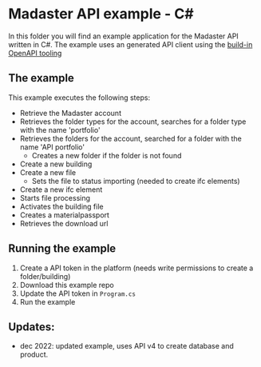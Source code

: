 # Madaster API example - C#
In this folder you will find an example application for the Madaster API written in C#. The example uses an generated API client using the [build-in OpenAPI tooling](https://docs.microsoft.com/en-us/aspnet/core/web-api/microsoft.dotnet-openapi)

## The example
This example executes the following steps:
- Retrieve the Madaster account
- Retrieves the folder types for the account, searches for a folder type with the name 'portfolio'
- Retrieves the folders for the account, searched for a folder with the name 'API portfolio'
  - Creates a new folder if the folder is not found
- Create a new building
- Create a new file
  - Sets the file to status importing (needed to create ifc elements)
- Create a new ifc element
- Starts file processing
- Activates the building file
- Creates a materialpassport
- Retrieves the download url

## Running the example
1. Create a API token in the platform (needs write permissions to create a folder/building)
2. Download this example repo
4. Update the API token in ```Program.cs```
5. Run the example

## Updates:
- dec 2022: updated example, uses API v4 to create database and product.
